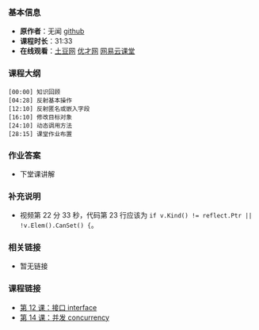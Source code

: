 <!--
author: Vincent Tian
head: https://avatars1.githubusercontent.com/u/2946214?v=3&s=400
date: 2016-02-13
title: 第 13 课：反射 reflection
tags: go语言,programing
category: go编程基础
status: publish
summary: 《Go编程基础》是一套针对 Google 出品的 Go 语言的视频语音教程，主要面向新手级别的学习者。
-->

### 基本信息

- **原作者**：无闻  [github](https://github.com/Unknwon)
- **课程时长**：31:33
- **在线观看**：[土豆网](http://www.tudou.com/programs/view/luV8Do0Szqw/) [优才网](http://www.ucai.cn/course/chapter/69/3259/4707) [网易云课堂](http://study.163.com/course/courseLearn.htm?courseId=306002#/learn/video?lessonId=421024&courseId=306002)

### 课程大纲

	[00:00] 知识回顾
	[04:28] 反射基本操作
	[12:10] 反射匿名或嵌入字段
	[16:10] 修改目标对象
	[24:10] 动态调用方法
	[28:15] 课堂作业布置
	
### 作业答案

- 下堂课讲解

### 补充说明

- 视频第 22 分 33 秒，代码第 23 行应该为 `if v.Kind() != reflect.Ptr || !v.Elem().CanSet() {`。

### 相关链接

- 暂无链接

### 课程链接

- [第 12 课：接口 interface](lecture12.html)
- [第 14 课：并发 concurrency](lecture14.html)
